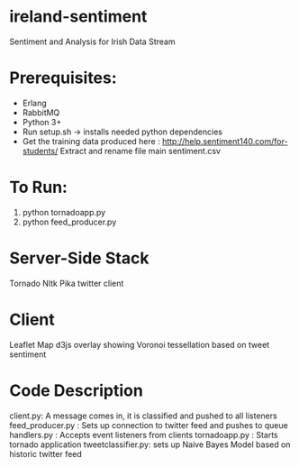 ireland-sentiment
=================

Sentiment and Analysis for Irish Data Stream

# Prerequisites: 

* Erlang
* RabbitMQ
* Python 3+
* Run setup.sh -> installs needed python dependencies
* Get the training data produced here : http://help.sentiment140.com/for-students/
  Extract and rename file main sentiment.csv

# To Run: 

1. python tornadoapp.py
2. python feed_producer.py

# Server-Side Stack 

Tornado
Nltk
Pika twitter client

# Client

Leaflet Map
d3js overlay showing Voronoi tessellation based on tweet sentiment

# Code Description 

client.py: A message comes in, it is classified and pushed to all listeners
feed_producer.py : Sets up connection to twitter feed and pushes to queue
handlers.py : Accepts event listeners from clients
tornadoapp.py : Starts tornado application
tweetclassifier.py: sets up Naive Bayes Model based on historic twitter feed

